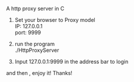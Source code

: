 
A http proxy server in C

1. Set your browser to Proxy model</br>
  IP: 127.0.0.1</br>
  port: 9999

2. run the program</br>
  ./HttpProxyServer

3. Input 127.0.0.1:9999 in the address bar to login

and then , enjoy it! Thanks!

